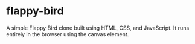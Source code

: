 # flappy-bird
A simple Flappy Bird clone built using HTML, CSS, and JavaScript. It runs entirely in the browser using the canvas element.
